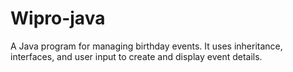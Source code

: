 # Wipro-java
A Java program for managing birthday events. It uses inheritance, interfaces, and user input to create and display event details.
